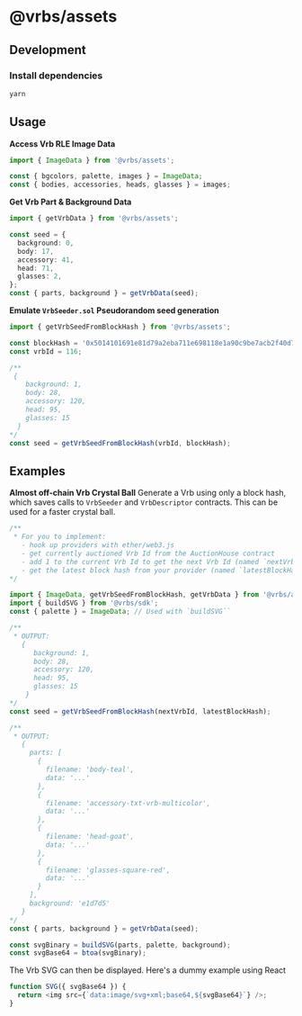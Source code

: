 # @vrbs/assets

## Development

### Install dependencies

```sh
yarn
```

## Usage

**Access Vrb RLE Image Data**

```ts
import { ImageData } from '@vrbs/assets';

const { bgcolors, palette, images } = ImageData;
const { bodies, accessories, heads, glasses } = images;
```

**Get Vrb Part & Background Data**

```ts
import { getVrbData } from '@vrbs/assets';

const seed = {
  background: 0,
  body: 17,
  accessory: 41,
  head: 71,
  glasses: 2,
};
const { parts, background } = getVrbData(seed);
```

**Emulate `VrbSeeder.sol` Pseudorandom seed generation**

```ts
import { getVrbSeedFromBlockHash } from '@vrbs/assets';

const blockHash = '0x5014101691e81d79a2eba711e698118e1a90c9be7acb2f40d7f200134ee53e01';
const vrbId = 116;

/**
 {
    background: 1,
    body: 28,
    accessory: 120,
    head: 95,
    glasses: 15
  }
*/
const seed = getVrbSeedFromBlockHash(vrbId, blockHash);
```

## Examples

**Almost off-chain Vrb Crystal Ball**
Generate a Vrb using only a block hash, which saves calls to `VrbSeeder` and `VrbDescriptor` contracts. This can be used for a faster crystal ball.

```ts
/**
 * For you to implement:
   - hook up providers with ether/web3.js
   - get currently auctioned Vrb Id from the AuctionHouse contract
   - add 1 to the current Vrb Id to get the next Vrb Id (named `nextVrbId` below)
   - get the latest block hash from your provider (named `latestBlockHash` below)
*/

import { ImageData, getVrbSeedFromBlockHash, getVrbData } from '@vrbs/assets';
import { buildSVG } from '@vrbs/sdk';
const { palette } = ImageData; // Used with `buildSVG``

/**
 * OUTPUT:
   {
      background: 1,
      body: 28,
      accessory: 120,
      head: 95,
      glasses: 15
    }
*/
const seed = getVrbSeedFromBlockHash(nextVrbId, latestBlockHash);

/** 
 * OUTPUT:
   {
     parts: [
       {
         filename: 'body-teal',
         data: '...'
       },
       {
         filename: 'accessory-txt-vrb-multicolor',
         data: '...'
       },
       {
         filename: 'head-goat',
         data: '...'
       },
       {
         filename: 'glasses-square-red',
         data: '...'
       }
     ],
     background: 'e1d7d5'
   }
*/
const { parts, background } = getVrbData(seed);

const svgBinary = buildSVG(parts, palette, background);
const svgBase64 = btoa(svgBinary);
```

The Vrb SVG can then be displayed. Here's a dummy example using React

```ts
function SVG({ svgBase64 }) {
  return <img src={`data:image/svg+xml;base64,${svgBase64}`} />;
}
```
